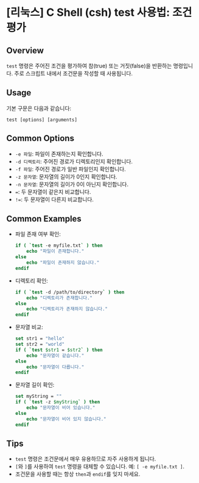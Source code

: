 # [리눅스] C Shell (csh) test 사용법: 조건 평가

## Overview
`test` 명령은 주어진 조건을 평가하여 참(true) 또는 거짓(false)을 반환하는 명령입니다. 주로 스크립트 내에서 조건문을 작성할 때 사용됩니다.

## Usage
기본 구문은 다음과 같습니다:
```
test [options] [arguments]
```

## Common Options
- `-e 파일`: 파일이 존재하는지 확인합니다.
- `-d 디렉토리`: 주어진 경로가 디렉토리인지 확인합니다.
- `-f 파일`: 주어진 경로가 일반 파일인지 확인합니다.
- `-z 문자열`: 문자열의 길이가 0인지 확인합니다.
- `-n 문자열`: 문자열의 길이가 0이 아닌지 확인합니다.
- `=`: 두 문자열이 같은지 비교합니다.
- `!=`: 두 문자열이 다른지 비교합니다.

## Common Examples
- 파일 존재 여부 확인:
  ```csh
  if ( `test -e myfile.txt` ) then
      echo "파일이 존재합니다."
  else
      echo "파일이 존재하지 않습니다."
  endif
  ```

- 디렉토리 확인:
  ```csh
  if ( `test -d /path/to/directory` ) then
      echo "디렉토리가 존재합니다."
  else
      echo "디렉토리가 존재하지 않습니다."
  endif
  ```

- 문자열 비교:
  ```csh
  set str1 = "hello"
  set str2 = "world"
  if ( `test $str1 = $str2` ) then
      echo "문자열이 같습니다."
  else
      echo "문자열이 다릅니다."
  endif
  ```

- 문자열 길이 확인:
  ```csh
  set myString = ""
  if ( `test -z $myString` ) then
      echo "문자열이 비어 있습니다."
  else
      echo "문자열이 비어 있지 않습니다."
  endif
  ```

## Tips
- `test` 명령은 조건문에서 매우 유용하므로 자주 사용하게 됩니다. 
- `[`와 `]`를 사용하여 `test` 명령을 대체할 수 있습니다. 예: `[ -e myfile.txt ]`.
- 조건문을 사용할 때는 항상 `then`과 `endif`를 잊지 마세요.